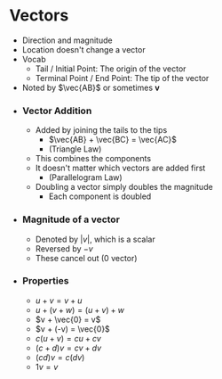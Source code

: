 # Vectors
* Direction and magnitude
* Location doesn't change a vector
* Vocab
  * Tail / Initial Point: The origin of the vector
  * Terminal Point / End Point: The tip of the vector
* Noted by $\vec{AB}$ or sometimes **v**
* ### Vector Addition
  * Added by joining the tails to the tips
    * $\vec{AB} + \vec{BC} = \vec{AC}$
    * (Triangle Law)
  * This combines the components
  * It doesn't matter which vectors are added first
    * (Parallelogram Law)
  * Doubling a vector simply doubles the magnitude
    * Each component is doubled
* ### Magnitude of a vector
  * Denoted by $|v|$, which is a scalar
  * Reversed by $-v$
  * These cancel out (0 vector)
* ### Properties
  * $u + v = v + u$
  * $u + (v + w) = (u + v) + w$
  * $v + \vec{0} = v$
  * $v + (-v) = \vec{0}$
  * $c (u + v) = cu + cv$
  * $(c + d) v = cv + dv$
  * $(cd) v = c (dv)$
  * $1v = v$
